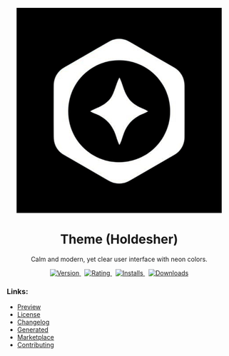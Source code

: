 <div align="center">

![Logo](assets/img/docs.png)

</div>

<div align="center">
    <h1>Theme (Holdesher)</h1>
    <p>
        Calm and modern, yet clear user interface with neon colors.
    </p>
</div>

<div align="center">
    <a href="https://marketplace.visualstudio.com/items?itemName=kah3vich.holdesher">
        <img src="https://vsmarketplacebadges.dev/version-short/kah3vich.holdesher.png?style=for-the-badge&colorA=000000&colorB=FFFFFF&label=VERSION" alt="Version">
    </a>&nbsp;
    <a href="https://marketplace.visualstudio.com/items?itemName=kah3vich.holdesher">
        <img src="https://vsmarketplacebadges.dev/rating-short/kah3vich.holdesher.png?style=for-the-badge&colorA=000000&colorB=FFFFFF&label=Rating" alt="Rating">
    </a>&nbsp;
    <a href="https://marketplace.visualstudio.com/items?itemName=kah3vich.holdesher">
        <img src="https://vsmarketplacebadges.dev/installs-short/kah3vich.holdesher.png?style=for-the-badge&colorA=000000&colorB=FFFFFF&label=Installs" alt="Installs">
    </a>&nbsp;
    <a href="https://marketplace.visualstudio.com/items?itemName=kah3vich.holdesher">
        <img src="https://vsmarketplacebadges.dev/downloads-short/kah3vich.holdesher.png?style=for-the-badge&colorA=000000&colorB=FFFFFF&label=Downloads" alt="Downloads">
    </a>
</div>

### Links:

- [Preview](https://themes.vscode.one/theme/kah3vich/W6YpwH4d)
- [License](./.github/LICENSE)
- [Changelog](./.github/CHANGELOG.md)
- [Generated](https://themes.vscode.one)
- [Marketplace](https://marketplace.visualstudio.com/items?itemName=kah3vich.holdesher)
- [Contributing](./.github/CONTRIBUTING.md)
